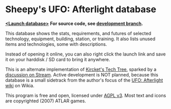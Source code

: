 Sheepy's UFO: Afterlight database
=================================

**[&lt;Launch database>](https://cdn.rawgit.com/Sheep-y/ufoafterlight-db/r20141118/index.html)**
**For source code, see [development branch](https://github.com/Sheep-y/ufoafterlight-db/tree/development).**

This database shows the stats, requirements, and futures of selected technology, equipment, building, station, or training.
It also lists unused items and technologies, some with descriptions.

Instead of opening it online, you can also right click the launch link and save it on your harddisk / SD card to bring it anywhere.

This is an alternate implementation of [Kircket's Tech Tree](http://www.irodemine.com/afterlit/), sparked by a [discussion on Stream](http://steamcommunity.com/app/237950/discussions/0/616188677801999309/#c619568793974409287).
Active development is NOT planned, because this database is a small sidetrack from the author's focus of the [UFO: Afterlight wiki](http://ufoafterblank.wikia.com/) on Wikia.

This program is free and open, licensed under [AGPL v3](http://www.gnu.org/licenses/agpl-3.0.html).
Most text and icons are copyrighted (2007) ATLAR games.